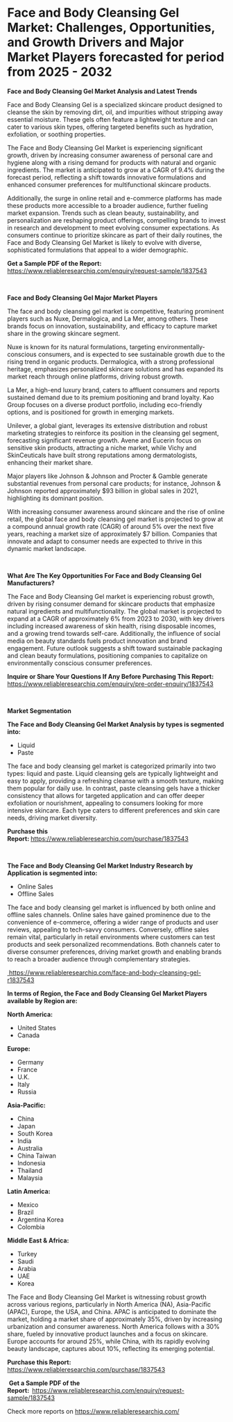 <p><h1>Face and Body Cleansing Gel Market: Challenges, Opportunities, and Growth Drivers and Major Market Players forecasted for period from 2025 - 2032</h1></p><p><strong>Face and Body Cleansing Gel Market Analysis and Latest Trends</strong></p>
<p><p>Face and Body Cleansing Gel is a specialized skincare product designed to cleanse the skin by removing dirt, oil, and impurities without stripping away essential moisture. These gels often feature a lightweight texture and can cater to various skin types, offering targeted benefits such as hydration, exfoliation, or soothing properties.</p><p>The Face and Body Cleansing Gel Market is experiencing significant growth, driven by increasing consumer awareness of personal care and hygiene along with a rising demand for products with natural and organic ingredients. The market is anticipated to grow at a CAGR of 9.4% during the forecast period, reflecting a shift towards innovative formulations and enhanced consumer preferences for multifunctional skincare products. </p><p>Additionally, the surge in online retail and e-commerce platforms has made these products more accessible to a broader audience, further fueling market expansion. Trends such as clean beauty, sustainability, and personalization are reshaping product offerings, compelling brands to invest in research and development to meet evolving consumer expectations. As consumers continue to prioritize skincare as part of their daily routines, the Face and Body Cleansing Gel Market is likely to evolve with diverse, sophisticated formulations that appeal to a wider demographic.</p></p>
<p><strong>Get a Sample PDF of the Report:&nbsp;</strong> <a href="https://www.reliableresearchiq.com/enquiry/request-sample/1837543?utm_campaign=2298&utm_medium=2&utm_source=Github&utm_content=ia&utm_term=08022025&utm_id=face-and-body-cleansing-gel">https://www.reliableresearchiq.com/enquiry/request-sample/1837543</a></p>
<p>&nbsp;</p>
<p><strong>Face and Body Cleansing Gel Major Market Players</strong></p>
<p><p>The face and body cleansing gel market is competitive, featuring prominent players such as Nuxe, Dermalogica, and La Mer, among others. These brands focus on innovation, sustainability, and efficacy to capture market share in the growing skincare segment. </p><p>Nuxe is known for its natural formulations, targeting environmentally-conscious consumers, and is expected to see sustainable growth due to the rising trend in organic products. Dermalogica, with a strong professional heritage, emphasizes personalized skincare solutions and has expanded its market reach through online platforms, driving robust growth.</p><p>La Mer, a high-end luxury brand, caters to affluent consumers and reports sustained demand due to its premium positioning and brand loyalty. Kao Group focuses on a diverse product portfolio, including eco-friendly options, and is positioned for growth in emerging markets.</p><p>Unilever, a global giant, leverages its extensive distribution and robust marketing strategies to reinforce its position in the cleansing gel segment, forecasting significant revenue growth. Avene and Eucerin focus on sensitive skin products, attracting a niche market, while Vichy and SkinCeuticals have built strong reputations among dermatologists, enhancing their market share.</p><p>Major players like Johnson & Johnson and Procter & Gamble generate substantial revenues from personal care products; for instance, Johnson & Johnson reported approximately $93 billion in global sales in 2021, highlighting its dominant position.</p><p>With increasing consumer awareness around skincare and the rise of online retail, the global face and body cleansing gel market is projected to grow at a compound annual growth rate (CAGR) of around 5% over the next five years, reaching a market size of approximately $7 billion. Companies that innovate and adapt to consumer needs are expected to thrive in this dynamic market landscape.</p></p>
<p>&nbsp;</p>
<p><strong>What Are The Key Opportunities For Face and Body Cleansing Gel Manufacturers?</strong></p>
<p><p>The Face and Body Cleansing Gel market is experiencing robust growth, driven by rising consumer demand for skincare products that emphasize natural ingredients and multifunctionality. The global market is projected to expand at a CAGR of approximately 6% from 2023 to 2030, with key drivers including increased awareness of skin health, rising disposable incomes, and a growing trend towards self-care. Additionally, the influence of social media on beauty standards fuels product innovation and brand engagement. Future outlook suggests a shift toward sustainable packaging and clean beauty formulations, positioning companies to capitalize on environmentally conscious consumer preferences.</p></p>
<p><strong>Inquire or Share Your Questions If Any Before Purchasing This Report:</strong> <a href="https://www.reliableresearchiq.com/enquiry/pre-order-enquiry/1837543?utm_campaign=2298&utm_medium=2&utm_source=Github&utm_content=ia&utm_term=08022025&utm_id=face-and-body-cleansing-gel">https://www.reliableresearchiq.com/enquiry/pre-order-enquiry/1837543</a></p>
<p>&nbsp;</p>
<p><strong>Market Segmentation</strong></p>
<p><strong>The Face and Body Cleansing Gel Market Analysis by types is segmented into:</strong></p>
<p><ul><li>Liquid</li><li>Paste</li></ul></p>
<p><p>The face and body cleansing gel market is categorized primarily into two types: liquid and paste. Liquid cleansing gels are typically lightweight and easy to apply, providing a refreshing cleanse with a smooth texture, making them popular for daily use. In contrast, paste cleansing gels have a thicker consistency that allows for targeted application and can offer deeper exfoliation or nourishment, appealing to consumers looking for more intensive skincare. Each type caters to different preferences and skin care needs, driving market diversity.</p></p>
<p><strong>Purchase this Report:&nbsp;</strong><a href="https://www.reliableresearchiq.com/purchase/1837543?utm_campaign=2298&utm_medium=2&utm_source=Github&utm_content=ia&utm_term=08022025&utm_id=face-and-body-cleansing-gel">https://www.reliableresearchiq.com/purchase/1837543</a></p>
<p>&nbsp;</p>
<p><strong>The Face and Body Cleansing Gel Market Industry Research by Application is segmented into:</strong></p>
<p><ul><li>Online Sales</li><li>Offline Sales</li></ul></p>
<p><p>The face and body cleansing gel market is influenced by both online and offline sales channels. Online sales have gained prominence due to the convenience of e-commerce, offering a wider range of products and user reviews, appealing to tech-savvy consumers. Conversely, offline sales remain vital, particularly in retail environments where customers can test products and seek personalized recommendations. Both channels cater to diverse consumer preferences, driving market growth and enabling brands to reach a broader audience through complementary strategies.</p></p>
<p><a href="https://www.reliableresearchiq.com/face-and-body-cleansing-gel-r1837543?utm_campaign=2298&utm_medium=2&utm_source=Github&utm_content=ia&utm_term=08022025&utm_id=face-and-body-cleansing-gel">&nbsp;https://www.reliableresearchiq.com/face-and-body-cleansing-gel-r1837543</a></p>
<p><strong>In terms of Region, the Face and Body Cleansing Gel Market Players available by Region are:</strong></p>
<p>
    <p> <strong> North America: </strong>
        <ul>
            <li>United States</li>
            <li>Canada</li>
        </ul>
        </p> 
    <p> <strong> Europe: </strong>
        <ul>
            <li>Germany</li>
            <li>France</li>
            <li>U.K.</li>
            <li>Italy</li>
            <li>Russia</li>
        </ul>
        </p> 
    <p> <strong> Asia-Pacific: </strong>
        <ul>
            <li>China</li>
            <li>Japan</li>
            <li>South Korea</li>
            <li>India</li>
            <li>Australia</li>
            <li>China Taiwan</li>
            <li>Indonesia</li>
            <li>Thailand</li>
            <li>Malaysia</li>
        </ul>
        </p> 
    <p> <strong> Latin America: </strong>
        <ul>
            <li>Mexico</li>
            <li>Brazil</li>
            <li>Argentina Korea</li>
            <li>Colombia</li>
        </ul>
        </p> 
    <p> <strong> Middle East & Africa: </strong>
        <ul>
            <li>Turkey</li>
            <li>Saudi</li>
            <li>Arabia</li>
            <li>UAE</li>
            <li>Korea</li>
        </ul>
    </p>
    </p>
<p><p>The Face and Body Cleansing Gel Market is witnessing robust growth across various regions, particularly in North America (NA), Asia-Pacific (APAC), Europe, the USA, and China. APAC is anticipated to dominate the market, holding a market share of approximately 35%, driven by increasing urbanization and consumer awareness. North America follows with a 30% share, fueled by innovative product launches and a focus on skincare. Europe accounts for around 25%, while China, with its rapidly evolving beauty landscape, captures about 10%, reflecting its emerging potential.</p></p>
<p><strong>Purchase this Report: </strong><a href="https://www.reliableresearchiq.com/purchase/1837543?utm_campaign=2298&utm_medium=2&utm_source=Github&utm_content=ia&utm_term=08022025&utm_id=face-and-body-cleansing-gel">https://www.reliableresearchiq.com/purchase/1837543</a></p>
<p>&nbsp;<strong>Get a Sample PDF of the Report:&nbsp;&nbsp;</strong><a href="https://www.reliableresearchiq.com/enquiry/request-sample/1837543?utm_campaign=2298&utm_medium=2&utm_source=Github&utm_content=ia&utm_term=08022025&utm_id=face-and-body-cleansing-gel">https://www.reliableresearchiq.com/enquiry/request-sample/1837543</a></p>
<p><strong></strong></p>
<p>Check more reports on <a href="https://www.reliableresearchiq.com/?utm_campaign=2298&utm_medium=2&utm_source=Github&utm_content=ia&utm_term=08022025&utm_id=face-and-body-cleansing-gel">https://www.reliableresearchiq.com/</a></p>